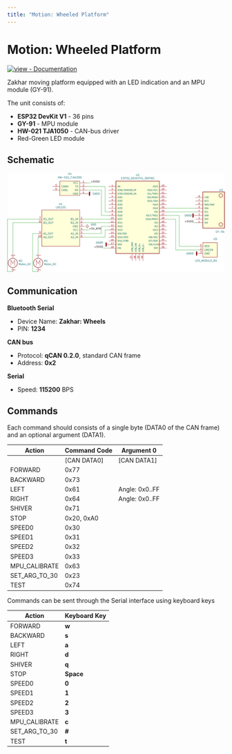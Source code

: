 ```yaml
---
title: "Motion: Wheeled Platform"
---
```

# Motion: Wheeled Platform

[![view - Documentation](https://img.shields.io/badge/Source%20Code-GitHub-blue)](https://github.com/Zakhar-the-Robot/motion_wheels "Go to Repository")

Zakhar moving platform equipped with an LED indication and an MPU module (GY-91).

The unit consists of:

- **ESP32 DevKit V1** - 36 pins
- **GY-91** - MPU module
- **HW-021 TJA1050** - CAN-bus driver
- Red-Green LED module

## Schematic

<img src="motion_wheels.svg" alt="schematic" width="800">

## Communication

**Bluetooth Serial**

- Device Name: **Zakhar: Wheels**
- PIN: **1234**

**CAN bus**

- Protocol: **qCAN 0.2.0**, standard CAN frame
- Address: **0x2**

**Serial**

- Speed: **115200** BPS

## Commands

Each command should consists of a single byte (DATA0 of the CAN frame) and an optional argument (DATA1).

|Action         |Command Code|Argument 0    |
|---------------|------------|--------------|
|               |[CAN DATA0] |[CAN DATA1]   |
|FORWARD        |0x77        |              |
|BACKWARD       |0x73        |              |
|LEFT           |0x61        |Angle: 0x0..FF|
|RIGHT          |0x64        |Angle: 0x0..FF|
|SHIVER         |0x71        |              |
|STOP           |0x20, 0xA0  |              |
|SPEED0         |0x30        |              |
|SPEED1         |0x31        |              |
|SPEED2         |0x32        |              |
|SPEED3         |0x33        |              |
|MPU_CALIBRATE  |0x63        |              |
|SET_ARG_TO_30  |0x23        |              |
|TEST           |0x74        |              |

Commands can be sent through the Serial interface using keyboard keys

|Action         |Keyboard Key    |
|---------------|----------------|
|FORWARD        |**w**           |
|BACKWARD       |**s**           |
|LEFT           |**a**           |
|RIGHT          |**d**           |
|SHIVER         |**q**           |
|STOP           |**Space**       |
|SPEED0         |**0**           |
|SPEED1         |**1**           |
|SPEED2         |**2**           |
|SPEED3         |**3**           |
|MPU_CALIBRATE  |**c**           |
|SET_ARG_TO_30  |**#**           |
|TEST           |**t**           |
